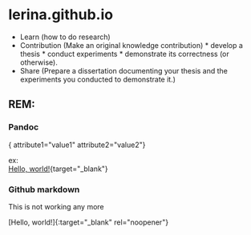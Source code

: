 # lerina.github.io

-    Learn (how to do research)
-    Contribution (Make an original knowledge contribution)
    * develop a thesis 
    * conduct experiments
    * demonstrate its correctness (or otherwise).
-    Share (Prepare a dissertation documenting your thesis and the experiments you conducted to demonstrate it.)

## REM:

### Pandoc

{ attribute1="value1" attribute2="value2"}

ex:    
[Hello, world!](http://example.com/){target="_blank"}

### Github markdown
This is not working any more

[Hello, world!]{:target="_blank" rel="noopener"}

